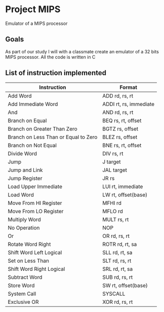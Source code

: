 # Project MIPS
Emulator of a MIPS processor
## Goals
As part of our study I will with a classmate create an emulator of a 32 bits MIPS processor.
All the code is written in C
## List of instruction implemented 
Instruction | Format
------------|--------
Add Word| ADD rd, rs, rt
Add Immediate Word | ADDI rt, rs, immediate
And | AND rd, rs, rt
Branch on Equal| BEQ rs, rt, offset
Branch on Greater Than Zero|BGTZ rs, offset
Branch on Less Than or Equal to Zero|BLEZ rs, offset
Branch on Not Equal|BNE rs, rt, offset
Divide Word|DIV rs, rt
Jump| J target
Jump and Link|JAL target
Jump Register|JR rs
Load Upper Immediate|LUI rt, immediate
Load Word|LW rt, offset(base)
Move From HI Register|MFHI rd
Move From LO Register|MFLO rd
Multiply Word|MULT rs, rt
No Operation|NOP
Or|OR rd, rs, rt
Rotate Word Right|ROTR rd, rt, sa
Shift Word Left Logical|SLL rd, rt, sa
Set on Less Than|SLT rd, rs, rt
Shift Word Right Logical|SRL rd, rt, sa
Subtract Word|SUB rd, rs, rt
Store Word|SW rt, offset(base)
System Call|SYSCALL
Exclusive OR|XOR rd, rs, rt
